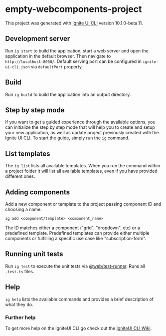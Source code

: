 # empty-webcomponents-project

This project was generated with [Ignite UI CLI](https://github.com/IgniteUI/igniteui-cli) version 10.1.0-beta.11.

## Development server

Run `ig start` to build the application, start a web server and open the application in the default browser. Then navigate to `http://localhost:8000/`. Default serving port can be configured in `ignite-ui-cli.json` via `defaultPort` property.

## Build

Run `ig build` to build the application into an output directory.

## Step by step mode

If you want to get a guided experience through the available options, you can initialize the step by step mode that will help you to create and setup your new application, as well as update project previously created with the Ignite UI CLI. To start the guide, simply run the `ig` command.

## List templates

The `ig list` lists all available templates. When you run the command within a project folder it will list all available templates, even if you have provided different ones.

## Adding components

Add a new component or template to the project passing component ID and choosing a name.

`ig add <component/template> <component_name>`

The ID matches either a component ("grid", "dropdown", etc) or a predefined template. Predefined templates can provide either multiple components or fulfilling a specific use case like "subscription-form".

## Running unit tests

Run `ig test` to execute the unit tests via [@web/test-runner](https://modern-web.dev/docs/test-runner/overview). Runs all `.test.ts` files.

## Help

`ig help` lists the available commands and provides a brief description of what they do.

### Further help

To get more help on the IgniteUI CLI go check out the [IgniteUI CLI Wiki](https://github.com/IgniteUI/igniteui-cli/wiki).
